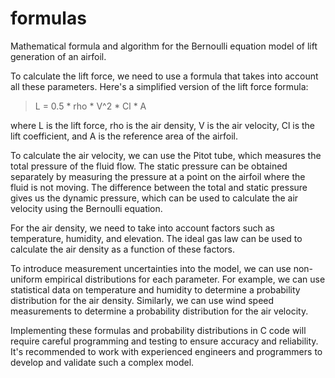 # formulas

Mathematical formula and algorithm for the Bernoulli equation model of lift generation of an airfoil.

To calculate the lift force, we need to use a formula that takes into account all these parameters. Here's a simplified version of the lift force formula:

> L = 0.5 \* rho \* V^2 \* Cl \* A

where L is the lift force, rho is the air density, V is the air velocity, Cl is the lift coefficient, and A is the reference area of the airfoil.

To calculate the air velocity, we can use the Pitot tube, which measures the total pressure of the fluid flow. The static pressure can be obtained separately by measuring the pressure at a point on the airfoil where the fluid is not moving. The difference between the total and static pressure gives us the dynamic pressure, which can be used to calculate the air velocity using the Bernoulli equation.

For the air density, we need to take into account factors such as temperature, humidity, and elevation. The ideal gas law can be used to calculate the air density as a function of these factors.

To introduce measurement uncertainties into the model, we can use non-uniform empirical distributions for each parameter. For example, we can use statistical data on temperature and humidity to determine a probability distribution for the air density. Similarly, we can use wind speed measurements to determine a probability distribution for the air velocity.

Implementing these formulas and probability distributions in C code will require careful programming and testing to ensure accuracy and reliability. It's recommended to work with experienced engineers and programmers to develop and validate such a complex model.
